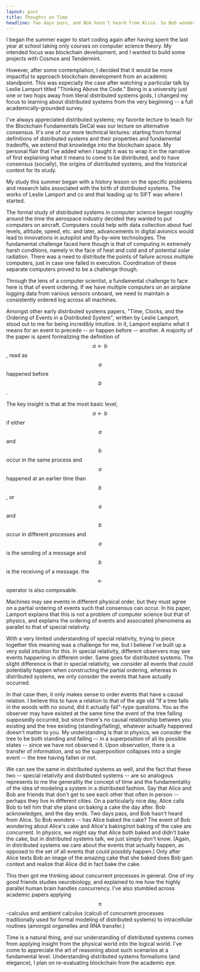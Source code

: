```yaml
---
layout: post
title: Thoughts on Time
headline: Two days pass, and Bob hasn't heard from Alice. So Bob wonders -- has Alice baked the cake? The event of Bob wondering about Alice's cake and Alice's baking/not baking of the cake are concurrent. In physics, we might say that Alice both baked and didn't bake the cake, but in distributed systems talk, we just simply don't know.
---
```


I began the summer eager to start coding again after having spent the last year at school taking only courses on computer science theory. My intended focus was blockchain development, and I wanted to build some projects with Cosmos and Tendermint.

However, after some contemplation, I decided that it would be more impactful to approach blockchain development from an academic standpoint. This was especially the case after watching a particular talk by Leslie Lamport titled "Thinking Above the Code." Being in a university just one or two hops away from literal distributed systems gods, I changed my focus to learning about distributed systems from the very beginning -- a full academically-grounded survey.

I've always appreciated distributed systems; my favorite lecture to teach for the Blockchain Fundamentals DeCal was our lecture on alternative consensus. It's one of our more technical lectures: starting from formal definitions of distributed systems and their properties and fundamental tradeoffs, we extend that knowledge into the blockchain space. My personal flair that I've added when I taught it was to wrap it in the narrative of first explaining what it means to come to be distributed, and to have consensus (socially), the origins of distributed systems, and the historical context for its study.

My study this summer began with a history lesson on the specific problems and research labs associated with the birth of distributed systems. The works of Leslie Lamport and co and that leading up to SIFT was where I started.

The formal study of distributed systems in computer science began roughly around the time the aerospace industry decided they wanted to put computers on aircraft. Computers could help with data collection about fuel levels, altitude, speed, etc. and later, advancements in digital avionics would lead to innovations in autopilot and fly-by-wire technologies. The fundamental challenge faced here though is that of computing in extremely harsh conditions, namely in the face of heat and cold and of potential solar radiation. There was a need to distribute the points of failure across multiple computers, just in case one failed in execution. Coordination of these separate computers proved to be a challenge though.

Through the lens of a computer scientist, a fundamental challenge to face here is that of event ordering. If we have multiple computers on an airplane logging data from various sensors onboard, we need to maintain a consistently ordered log across all machines.

Amongst other early distributed systems papers, "Time, Clocks, and the Ordering of Events in a Distributed System", written by Leslie Lamport, stood out to me for being incredibly intuitive. In it, Lamport explains what it means for an event to precede -- or happen before -- another. A majority of the paper is spent formalizing the definition of $$a \leftarrow b$$, read as $$a$$ happened before $$b$$.

The key insight is that at the most basic level, $$a \leftarrow b$$ if either $$a$$ and $$b$$ occur in the same process and $$a$$ happened at an earlier time than $$b$$, or $$a$$ and $$b$$ occur in different processes and $$a$$ is the sending of a message and $$b$$ is the receiving of a message. the $$\leftarrow$$ operator is also composable.

Machines may see events in different physical order, but they must agree on a partial ordering of events such that consensus can occur. In his paper, Lamport explains that this is not a problem of computer science but that of physics, and explains the ordering of events and associated phenomena as parallel to that of special relativity.

With a very limited understanding of special relativity, trying to piece together this meaning was a challenge for me, but I believe I've built up a very solid intuition for this. In special relativity, different observers may see events happening in different order. Same goes for distributed systems. The slight difference is that in special relativity, we consider all events that could potentially happen when constructing the partial ordering, whereas in distributed systems, we only consider the events that have actually occurred.

In that case then, it only makes sense to order events that have a causal relation. I believe this to have a relation to that of the age old "If a tree falls in the woods with no sound, did it actually fall"-type questions. You as the observer may have existed at the same time the event of the tree falling supposedly occurred, but since there's no causal relationship between you existing and the tree existing (standing/falling), whatever actually happened doesn't matter to you. My understanding is that in physics, we consider the tree to be both standing and falling -- in a superposition of all its possible states -- since we have not observed it. Upon observation, there is a transfer of information, and so the superposition collapses into a single event -- the tree having fallen or not.

We can see the same in distributed systems as well, and the fact that these two -- special relativity and distributed systems -- are so analogous represents to me the generality the concept of time and the fundamentality of the idea of modeling a system in a distributed fashion. Say that Alice and Bob are friends that don't get to see each other that often in person -- perhaps they live in different cities. On a particularly nice day, Alice calls Bob to tell him that she plans on baking a cake the day after. Bob acknowledges, and the day ends. Two days pass, and Bob hasn't heard from Alice. So Bob wonders -- has Alice baked the cake? The event of Bob wondering about Alice's cake and Alice's baking/not baking of the cake are concurrent. In physics, we might say that Alice both baked and didn't bake the cake, but in distributed systems talk, we just simply don't know. (Again, in distributed systems we care about the events that actually happen, as opposed to the set of all events that could possibly happen.) Only after Alice texts Bob an image of the amazing cake that she baked does Bob gain context and realize that Alice did in fact bake the cake.

This then got me thinking about concurrent processes in general. One of my good friends studies neurobiology, and explained to me how the highly parallel human brain handles concurrency. I've also stumbled across academic papers applying $$\pi$$-calculus and ambient calculus (calculi of concurrent processes traditionally used for formal modeling of distributed systems) to intracellular routines (amongst organelles and RNA transfer.)

Time is a natural thing, and our understanding of distributed systems comes from applying insight from the physical world into the logical world. I've come to appreciate the art of reasoning about such scenarios at a fundamental level. Understanding distributed systems formalisms (and elegance), I plan on re-evaluating blockchain from the academic eye.
